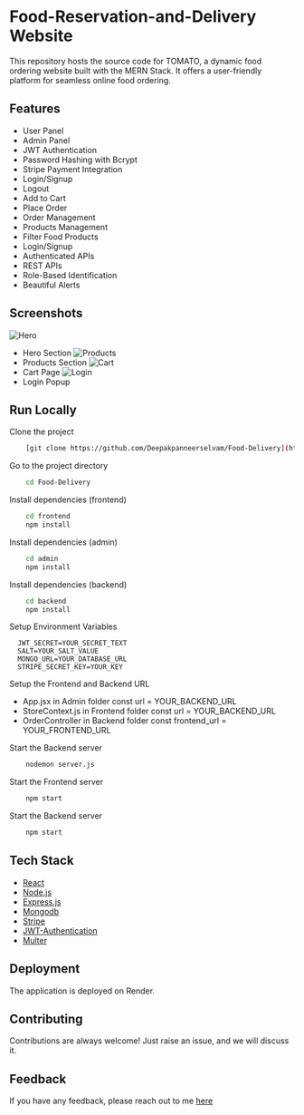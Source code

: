# Food-Reservation-and-Delivery Website
This repository hosts the source code for TOMATO, a dynamic food ordering website built with the MERN Stack. It offers a user-friendly platform for seamless online food ordering.

## Features
- User Panel
- Admin Panel
- JWT Authentication
- Password Hashing with Bcrypt
- Stripe Payment Integration
- Login/Signup
- Logout
- Add to Cart
- Place Order
- Order Management
- Products Management
- Filter Food Products
- Login/Signup
- Authenticated APIs
- REST APIs
- Role-Based Identification
- Beautiful Alerts

## Screenshots
![Hero](https://i.ibb.co/59cwY75/food-hero.png)
- Hero Section
![Products](https://i.ibb.co/JnNQPyQ/food-products.png)
- Products Section
![Cart](https://i.ibb.co/t2LrQ8p/food-cart.png)
- Cart Page
![Login](https://i.ibb.co/s6PgwkZ/food-login.png)
- Login Popup

## Run Locally
Clone the project
```bash
    [git clone https://github.com/Deepakpanneerselvam/Food-Delivery](https://github.com/DeepakPanneerselvam1455/Food-Reservation-and-Delivery.git)
```
Go to the project directory
```bash
    cd Food-Delivery
```
Install dependencies (frontend)
```bash
    cd frontend
    npm install
```
Install dependencies (admin)
```bash
    cd admin
    npm install
```
Install dependencies (backend)
```bash
    cd backend
    npm install
```
Setup Environment Variables
```Make .env file in "backend" folder and store environment Variables
  JWT_SECRET=YOUR_SECRET_TEXT
  SALT=YOUR_SALT_VALUE
  MONGO_URL=YOUR_DATABASE_URL
  STRIPE_SECRET_KEY=YOUR_KEY
 ```

Setup the Frontend and Backend URL
   - App.jsx in Admin folder
      const url = YOUR_BACKEND_URL     
  - StoreContext.js in Frontend folder
      const url = YOUR_BACKEND_URL
  - OrderController in Backend folder
      const frontend_url = YOUR_FRONTEND_URL
    
Start the Backend server
```bash
    nodemon server.js
```
Start the Frontend server
```bash
    npm start
```
Start the Backend server

```bash
    npm start
```

## Tech Stack
* [React](https://reactjs.org/)
* [Node.js](https://nodejs.org/en)
* [Express.js](https://expressjs.com/)
* [Mongodb](https://www.mongodb.com/)
* [Stripe](https://stripe.com/)
* [JWT-Authentication](https://jwt.io/introduction)
* [Multer](https://www.npmjs.com/package/multer)
  
## Deployment
The application is deployed on Render.

## Contributing
Contributions are always welcome!
Just raise an issue, and we will discuss it.

## Feedback
If you have any feedback, please reach out to me [here](https://www.linkedin.com/in/deepak-panneerselvam/)
